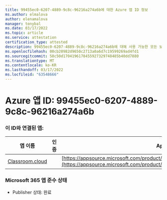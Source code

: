 ```yaml
---
title: 99455ec0-6207-4889-9c8c-96216a274a6b에 대한 Azure 앱 ID 정보
ms.author: elmalova
author: elenamalova
manager: tonybal
ms.date: 03/17/2022
ms.topic: article
ms.service: attestation
certification_type: attested
description: 99455ec0-6207-4889-9c8c-96216a274a6b에 대해 사용 가능한 모든 보안 및 규정 준수 정보입니다.
ms.openlocfilehash: 00cb20982d9650c2713a0a6d7c19599269ad4fd1
ms.sourcegitcommit: 58c50d1704196178455927329748485b40dd7880
ms.translationtype: MT
ms.contentlocale: ko-KR
ms.lasthandoff: 03/17/2022
ms.locfileid: "63548666"
---
```

# <a name="azure-app-id-99455ec0-6207-4889-9c8c-96216a274a6b"></a>Azure 앱 ID: 99455ec0-6207-4889-9c8c-96216a274a6b


### <a name="apps-associated-with-this-id"></a>이 ID와 연결된 앱:
| **앱 이름** | **인증** | **AppSource의 보기** |
|--------------|---------------|-----------------------|
| [Classroom.cloud](../forward/netsupportltd1595255396224.classroom_cloud.md) |  | [https://appsource.microsoft.com/product/office/netsupportltd1595255396224.classroom_cloud](https://appsource.microsoft.com/product/office/netsupportltd1595255396224.classroom_cloud) |

### <a name="microsoft-365-app-compliance-status"></a>Microsoft 365 앱 준수 상태
- Publisher 상태: 완료
